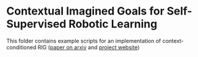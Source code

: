 # Contextual Imagined Goals for Self-Supervised Robotic Learning

This folder contains example scripts for an implementation of context-conditioned RIG ([paper on arxiv](http://arxiv.org/abs/1910.11670) and [project website](https://ccrig.github.io/))
